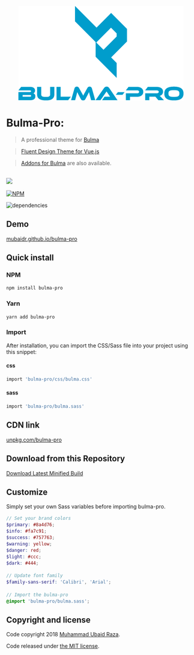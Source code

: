 <p align="center"><img src="https://raw.githubusercontent.com/jbeguna04/bulma-pro/master/logodesigns/verticalblue.png"></p>


# Bulma-Pro:

> A professional theme for [Bulma](http://bulma.io)

> [Fluent Design Theme for Vue.js](https://github.com/mubaidr/bulma-fluent)

> [Addons for Bulma](https://github.com/mubaidr/bulma-addons) are also available.

<br/>

<a href="https://patreon.com/mubaidr">
  <img src="https://c5.patreon.com/external/logo/become_a_patron_button@2x.png" height="42">
</a>

[![NPM](https://nodei.co/npm/bulma-pro.png?compact=true)](https://nodei.co/npm/bulma-pro/)

![dependencies](https://david-dm.org/mubaidr/bulma-pro.svg)

## Demo

[mubaidr.github.io/bulma-pro](https://mubaidr.github.io/bulma-pro/)

## Quick install

### NPM

```sh
npm install bulma-pro
```

### Yarn

```sh
yarn add bulma-pro
```

### Import

After installation, you can import the CSS/Sass file into your project using this snippet:

#### css

```sh
import 'bulma-pro/css/bulma.css'
```

#### sass

```sh
import 'bulma-pro/bulma.sass'
```

## CDN link

[unpkg.com/bulma-pro](https://unpkg.com/bulma-pro/css/)

## Download from this Repository

[Download Latest Minified Build](https://raw.githubusercontent.com/mubaidr/bulma-pro/master/css/bulma.min.css)

## Customize

Simply set your own Sass variables before importing bulma-pro.

```scss
// Set your brand colors
$primary: #8a4d76;
$info: #fa7c91;
$success: #757763;
$warning: yellow;
$danger: red;
$light: #ccc;
$dark: #444;

// Update font family
$family-sans-serif: 'Calibri', 'Arial';

// Import the bulma-pro
@import 'bulma-pro/bulma.sass';
```

## Copyright and license

Code copyright 2018 [Muhammad Ubaid Raza](https://mubaidr.github.io).

Code released under [the MIT license](https://github.com/jgthms/bulma/blob/master/LICENSE).
